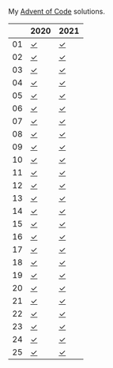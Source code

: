 My [Advent of Code](https://adventofcode.com) solutions.

|    | 2020      |  2021      |
| -  | -         | -          |
| 01 | [✓][2001] | [✓][2101]  |
| 02 | [✓][2002] | [✓][2102]  |
| 03 | [✓][2003] | [✓][2103]  |
| 04 | [✓][2004] | [✓][2104]  |
| 05 | [✓][2005] | [✓][2105]  |
| 06 | [✓][2006] | [✓][2106]  |
| 07 | [✓][2007] | [✓][2107]  |
| 08 | [✓][2008] | [✓][2108]  |
| 09 | [✓][2009] | [✓][2109]  |
| 10 | [✓][2010] | [✓][2110]  |
| 11 | [✓][2011] | [✓][2111]  |
| 12 | [✓][2012] | [✓][2112]  |
| 13 | [✓][2013] | [✓][2113]  |
| 14 | [✓][2014] | [✓][2114]  |
| 15 | [✓][2015] | [✓][2115]  |
| 16 | [✓][2016] | [✓][2116]  |
| 17 | [✓][2017] | [✓][2117]  |
| 18 | [✓][2018] | [✓][2118]  |
| 19 | [✓][2019] | [✓][2119]  |
| 20 | [✓][2020] | [✓][2120]  |
| 21 | [✓][2021] | [✓][2121]  |
| 22 | [✓][2022] | [✓][2122]  |
| 23 | [✓][2023] | [✓][2123]  |
| 24 | [✓][2024] | [✓][2124]  |
| 25 | [✓][2025] | [✓][2125]  |


[2001]: https://github.com/odaniels/advent-of-code/blob/main/2020/01/__main__.py
[2002]: https://github.com/odaniels/advent-of-code/blob/main/2020/02/__main__.py
[2003]: https://github.com/odaniels/advent-of-code/blob/main/2020/03/__main__.py
[2004]: https://github.com/odaniels/advent-of-code/blob/main/2020/04/__main__.py
[2005]: https://github.com/odaniels/advent-of-code/blob/main/2020/05/__main__.py
[2006]: https://github.com/odaniels/advent-of-code/blob/main/2020/06/__main__.py
[2007]: https://github.com/odaniels/advent-of-code/blob/main/2020/07/__main__.py
[2008]: https://github.com/odaniels/advent-of-code/blob/main/2020/08/__main__.py
[2009]: https://github.com/odaniels/advent-of-code/blob/main/2020/09/__main__.py
[2010]: https://github.com/odaniels/advent-of-code/blob/main/2020/10/__main__.py
[2011]: https://github.com/odaniels/advent-of-code/blob/main/2020/11/__main__.py
[2012]: https://github.com/odaniels/advent-of-code/blob/main/2020/12/__main__.py
[2013]: https://github.com/odaniels/advent-of-code/blob/main/2020/13/__main__.py
[2014]: https://github.com/odaniels/advent-of-code/blob/main/2020/14/__main__.py
[2015]: https://github.com/odaniels/advent-of-code/blob/main/2020/15/__main__.py
[2016]: https://github.com/odaniels/advent-of-code/blob/main/2020/16/__main__.py
[2017]: https://github.com/odaniels/advent-of-code/blob/main/2020/17/__main__.py
[2018]: https://github.com/odaniels/advent-of-code/blob/main/2020/18/__main__.py
[2019]: https://github.com/odaniels/advent-of-code/blob/main/2020/19/__main__.py
[2020]: https://github.com/odaniels/advent-of-code/blob/main/2020/20/__main__.py
[2021]: https://github.com/odaniels/advent-of-code/blob/main/2020/21/__main__.py
[2022]: https://github.com/odaniels/advent-of-code/blob/main/2020/22/__main__.py
[2023]: https://github.com/odaniels/advent-of-code/blob/main/2020/23/__main__.py
[2024]: https://github.com/odaniels/advent-of-code/blob/main/2020/24/__main__.py
[2025]: https://github.com/odaniels/advent-of-code/blob/main/2020/25/__main__.py

[2101]: https://github.com/odaniels/advent-of-code/blob/main/2021/day01/main.py
[2102]: https://github.com/odaniels/advent-of-code/blob/main/2021/day02/main.py
[2103]: https://github.com/odaniels/advent-of-code/blob/main/2021/day03/main.py
[2104]: https://github.com/odaniels/advent-of-code/blob/main/2021/day04/main.py
[2105]: https://github.com/odaniels/advent-of-code/blob/main/2021/day05/main.py
[2106]: https://github.com/odaniels/advent-of-code/blob/main/2021/day06/main.py
[2107]: https://github.com/odaniels/advent-of-code/blob/main/2021/day07/main.py
[2108]: https://github.com/odaniels/advent-of-code/blob/main/2021/day08/main.py
[2109]: https://github.com/odaniels/advent-of-code/blob/main/2021/day09/main.py
[2110]: https://github.com/odaniels/advent-of-code/blob/main/2021/day10/main.py
[2111]: https://github.com/odaniels/advent-of-code/blob/main/2021/day11/main.py
[2112]: https://github.com/odaniels/advent-of-code/blob/main/2021/day12/main.py
[2113]: https://github.com/odaniels/advent-of-code/blob/main/2021/day13/main.py
[2114]: https://github.com/odaniels/advent-of-code/blob/main/2021/day14/main.py
[2115]: https://github.com/odaniels/advent-of-code/blob/main/2021/day15/main.py
[2116]: https://github.com/odaniels/advent-of-code/blob/main/2021/day16/main.py
[2117]: https://github.com/odaniels/advent-of-code/blob/main/2021/day17/main.py
[2118]: https://github.com/odaniels/advent-of-code/blob/main/2021/day18/main.py
[2119]: https://github.com/odaniels/advent-of-code/blob/main/2021/day19/main.py
[2120]: https://github.com/odaniels/advent-of-code/blob/main/2021/day20/main.py
[2121]: https://github.com/odaniels/advent-of-code/blob/main/2021/day21/main.py
[2122]: https://github.com/odaniels/advent-of-code/blob/main/2021/day22/main.py
[2123]: https://github.com/odaniels/advent-of-code/blob/main/2021/day23/main.py
[2124]: https://github.com/odaniels/advent-of-code/blob/main/2021/day24/main.py
[2125]: https://github.com/odaniels/advent-of-code/blob/main/2021/day25/main.py